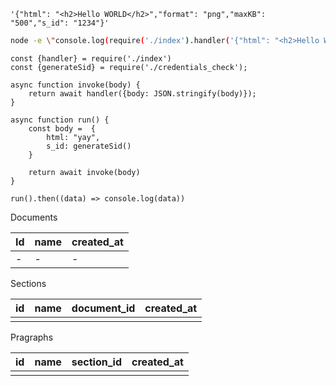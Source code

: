 ```
'{"html": "<h2>Hello WORLD</h2>","format": "png","maxKB": "500","s_id": "1234"}'
```

```bash
node -e \"console.log(require('./index').handler('{"html": "<h2>Hello WORLD</h2>","format": "png","maxKB": "500","s_id": "1234"}'));\
```

```
const {handler} = require('./index')
const {generateSid} = require('./credentials_check');

async function invoke(body) {
    return await handler({body: JSON.stringify(body)});
}

async function run() {
    const body =  {
        html: "yay",
        s_id: generateSid()
    }

    return await invoke(body)
}

run().then((data) => console.log(data))
```



Documents

| Id   | name | created_at |
| ---- | ---- | ---------- |
| -    | -    | -          |



Sections

| id   | name | document_id | created_at |
| ---- | ---- | ----------- | ---------- |
|      |      |             |            |

Pragraphs

| id   | name | section_id | created_at |
| ---- | ---- | ---------- | ---------- |
|      |      |            |            |

